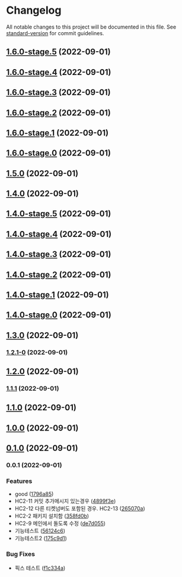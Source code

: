 # Changelog

All notable changes to this project will be documented in this file. See [standard-version](https://github.com/conventional-changelog/standard-version) for commit guidelines.

## [1.6.0-stage.5](https://github.com/chan-wired/actions_test/compare/v1.6.0-stage.4...v1.6.0-stage.5) (2022-09-01)

## [1.6.0-stage.4](https://github.com/chan-wired/actions_test/compare/v1.6.0-stage.3...v1.6.0-stage.4) (2022-09-01)

## [1.6.0-stage.3](https://github.com/chan-wired/actions_test/compare/v1.6.0-stage.2...v1.6.0-stage.3) (2022-09-01)

## [1.6.0-stage.2](https://github.com/chan-wired/actions_test/compare/v1.6.0-stage.1...v1.6.0-stage.2) (2022-09-01)

## [1.6.0-stage.1](https://github.com/chan-wired/actions_test/compare/v1.6.0-stage.0...v1.6.0-stage.1) (2022-09-01)

## [1.6.0-stage.0](https://github.com/chan-wired/actions_test/compare/v1.5.0...v1.6.0-stage.0) (2022-09-01)

## [1.5.0](https://github.com/chan-wired/actions_test/compare/v1.4.0...v1.5.0) (2022-09-01)

## [1.4.0](https://github.com/chan-wired/actions_test/compare/v1.4.0-stage.5...v1.4.0) (2022-09-01)

## [1.4.0-stage.5](https://github.com/chan-wired/actions_test/compare/v1.4.0-stage.4...v1.4.0-stage.5) (2022-09-01)

## [1.4.0-stage.4](https://github.com/chan-wired/actions_test/compare/v1.4.0-stage.3...v1.4.0-stage.4) (2022-09-01)

## [1.4.0-stage.3](https://github.com/chan-wired/actions_test/compare/v1.4.0-stage.2...v1.4.0-stage.3) (2022-09-01)

## [1.4.0-stage.2](https://github.com/chan-wired/actions_test/compare/v1.4.0-stage.1...v1.4.0-stage.2) (2022-09-01)

## [1.4.0-stage.1](https://github.com/chan-wired/actions_test/compare/v1.4.0-stage.0...v1.4.0-stage.1) (2022-09-01)

## [1.4.0-stage.0](https://github.com/chan-wired/actions_test/compare/v1.3.0...v1.4.0-stage.0) (2022-09-01)

## [1.3.0](https://github.com/chan-wired/actions_test/compare/v1.2.1-0...v1.3.0) (2022-09-01)

### [1.2.1-0](https://github.com/chan-wired/actions_test/compare/v1.2.0...v1.2.1-0) (2022-09-01)

## [1.2.0](https://github.com/chan-wired/actions_test/compare/v1.1.1...v1.2.0) (2022-09-01)

### [1.1.1](https://github.com/chan-wired/actions_test/compare/v1.1.0...v1.1.1) (2022-09-01)

## [1.1.0](https://github.com/chan-wired/actions_test/compare/v1.0.0...v1.1.0) (2022-09-01)

## [1.0.0](https://github.com/chan-wired/actions_test/compare/v0.1.0...v1.0.0) (2022-09-01)

## [0.1.0](https://github.com/chan-wired/actions_test/compare/v0.0.1...v0.1.0) (2022-09-01)

### 0.0.1 (2022-09-01)


### Features

* good ([1796a85](https://github.com/chan-wired/actions_test/commit/1796a85845f38b3b4f97f32c378ad877fd538278))
* HC2-11 커밋 추가메시지 있는경우 ([4899f3e](https://github.com/chan-wired/actions_test/commit/4899f3ec72cdd2f33ad1766c6cfdf3d945769bd6))
* HC2-12 다른 티켓넘버도 포함된 경우. HC2-13 ([265070a](https://github.com/chan-wired/actions_test/commit/265070aacb697adcf70147f41c17a12b7d56c1ff))
* HC2-2 패키지 설치함 ([358fd0b](https://github.com/chan-wired/actions_test/commit/358fd0b9dcece1a058f072fe613d1c643901816a))
* HC2-9 메인에서 돌도록 수정 ([de7d055](https://github.com/chan-wired/actions_test/commit/de7d05596266e47005c6581fdee14da0fde9b955))
* 기능테스트 ([56124c6](https://github.com/chan-wired/actions_test/commit/56124c6544a102b70230f692698c87e005accdba))
* 기능테스트2 ([175c9d1](https://github.com/chan-wired/actions_test/commit/175c9d148143f89afce74400cf95e00c76e8e474))


### Bug Fixes

* 픽스 테스트 ([f1c334a](https://github.com/chan-wired/actions_test/commit/f1c334a890cd788e666c2a88f32ca67891d26f59))
